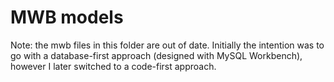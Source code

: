 # MWB models

Note: the mwb files in this folder are out of date. Initially the intention was to go with a database-first approach (designed with MySQL Workbench), however I later switched to a code-first approach.
